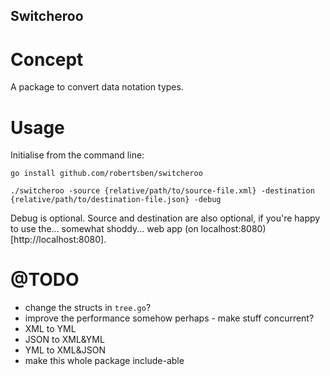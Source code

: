 ## Switcheroo

# Concept

A package to convert data notation types.

# Usage

Initialise from the command line:
```
go install github.com/robertsben/switcheroo

./switcheroo -source {relative/path/to/source-file.xml} -destination {relative/path/to/destination-file.json} -debug
```

Debug is optional. Source and destination are also optional, if you're happy to use the... somewhat shoddy... web app (on localhost:8080)[http://localhost:8080].

# @TODO

* change the structs in `tree.go`?
* improve the performance somehow perhaps - make stuff concurrent?
* XML to YML
* JSON to XML&YML
* YML to XML&JSON
* make this whole package include-able